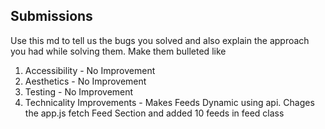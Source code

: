 ## Submissions

Use this md to tell us the bugs you solved and also explain the approach you had while solving them. Make them bulleted like

1. Accessibility - No Improvement
2. Aesthetics - No Improvement
3. Testing - No Improvement
4. Technicality Improvements - Makes Feeds Dynamic using api. Chages the app.js fetch Feed Section and added 10 feeds in feed class
